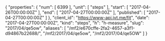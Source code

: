 {
  "properties": {
    "num": [
      6399
    ],
    "unit": [
      "steps"
    ],
    "start": [
      "2017-04-26T00:00:00Z"
    ],
    "end": [
      "2017-04-27T00:00:00Z"
    ],
    "published": [
      "2017-04-27T00:00:00Z"
    ]
  },
  "client_id": "https://www-api.jvt.me/fit",
  "date": "2017-04-27T00:00:00Z",
  "kind": "steps",
  "h": "h-measure",
  "slug": "2017/04/qe5ow",
  "aliases": [
    "/mf2/e670cffe-2fa2-4657-a3f1-d94867b22688/",
    "/mf2/2017/04/qe5ow",
    "/mf2/2017/04/qe5OW"
  ]
}
